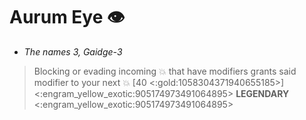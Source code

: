 # **Aurum Eye 👁️** 
- *The names 3, Gaidge-3*

> Blocking or evading incoming 💥 that have modifiers grants said modifier to your next 💥 [40 <:gold:1058304371940655185>]
<:engram_yellow_exotic:905174973491064895> __LEGENDARY__ <:engram_yellow_exotic:905174973491064895>
